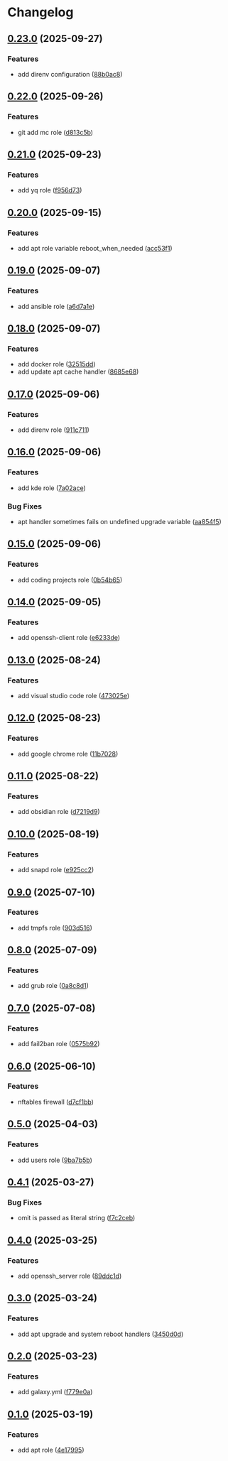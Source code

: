 # Changelog

## [0.23.0](https://github.com/xebis/ansible-collection/compare/v0.22.0...v0.23.0) (2025-09-27)

### Features

* add direnv configuration ([88b0ac8](https://github.com/xebis/ansible-collection/commit/88b0ac8e2bd60a988877fe1344f5201b9606bd0f))

## [0.22.0](https://github.com/xebis/ansible-collection/compare/v0.21.0...v0.22.0) (2025-09-26)

### Features

* git add mc role ([d813c5b](https://github.com/xebis/ansible-collection/commit/d813c5b0b2126582cc0a38381aa07957609b540c))

## [0.21.0](https://github.com/xebis/ansible-collection/compare/v0.20.0...v0.21.0) (2025-09-23)

### Features

* add yq role ([f956d73](https://github.com/xebis/ansible-collection/commit/f956d7386fa87e354e63112df57b975f54fb0364))

## [0.20.0](https://github.com/xebis/ansible-collection/compare/v0.19.0...v0.20.0) (2025-09-15)

### Features

* add apt role variable reboot_when_needed ([acc53f1](https://github.com/xebis/ansible-collection/commit/acc53f19a944518ec02bf9f69126c5091b1fdd62))

## [0.19.0](https://github.com/xebis/ansible-collection/compare/v0.18.0...v0.19.0) (2025-09-07)

### Features

* add ansible role ([a6d7a1e](https://github.com/xebis/ansible-collection/commit/a6d7a1e510dc92e2581fb246393f6bf17735e60f))

## [0.18.0](https://github.com/xebis/ansible-collection/compare/v0.17.0...v0.18.0) (2025-09-07)

### Features

* add docker role ([32515dd](https://github.com/xebis/ansible-collection/commit/32515dd235d99fc8e2db218d4ee74577bb782a1e))
* add update apt cache handler ([8685e68](https://github.com/xebis/ansible-collection/commit/8685e6807d3ceab59b52ced71badb7ea1a959a13))

## [0.17.0](https://github.com/xebis/ansible-collection/compare/v0.16.0...v0.17.0) (2025-09-06)

### Features

* add direnv role ([911c711](https://github.com/xebis/ansible-collection/commit/911c711c53bd388b576b3ce1a72a73b3d6587cc1))

## [0.16.0](https://github.com/xebis/ansible-collection/compare/v0.15.0...v0.16.0) (2025-09-06)

### Features

* add kde role ([7a02ace](https://github.com/xebis/ansible-collection/commit/7a02acea0e2145adf8f8c9a59f7f5d168ca4ae8a))

### Bug Fixes

* apt handler sometimes fails on undefined upgrade variable ([aa854f5](https://github.com/xebis/ansible-collection/commit/aa854f54a29ae489e259bdbe9d0d99904fe33c08))

## [0.15.0](https://github.com/xebis/ansible-collection/compare/v0.14.0...v0.15.0) (2025-09-06)

### Features

* add coding projects role ([0b54b65](https://github.com/xebis/ansible-collection/commit/0b54b655210f43691bc23162020bfee9a678831d))

## [0.14.0](https://github.com/xebis/ansible-collection/compare/v0.13.0...v0.14.0) (2025-09-05)

### Features

* add openssh-client role ([e6233de](https://github.com/xebis/ansible-collection/commit/e6233deeb9d7074a17b3a8b76691c05095611fa3))

## [0.13.0](https://github.com/xebis/ansible-collection/compare/v0.12.0...v0.13.0) (2025-08-24)

### Features

* add visual studio code role ([473025e](https://github.com/xebis/ansible-collection/commit/473025eea65f3d1012bac0dd88acf5ac4e8ff2dd))

## [0.12.0](https://github.com/xebis/ansible-collection/compare/v0.11.0...v0.12.0) (2025-08-23)

### Features

* add google chrome role ([11b7028](https://github.com/xebis/ansible-collection/commit/11b7028af3483e5caaa96a195a9dc063c565a091))

## [0.11.0](https://github.com/xebis/ansible-collection/compare/v0.10.0...v0.11.0) (2025-08-22)

### Features

* add obsidian role ([d7219d9](https://github.com/xebis/ansible-collection/commit/d7219d9272848c43aafa95cb5555c818aea74a62))

## [0.10.0](https://github.com/xebis/ansible-collection/compare/v0.9.0...v0.10.0) (2025-08-19)

### Features

* add snapd role ([e925cc2](https://github.com/xebis/ansible-collection/commit/e925cc2459fd259bb99f09a98b0d167a301b20d8))

## [0.9.0](https://github.com/xebis/ansible-collection/compare/v0.8.0...v0.9.0) (2025-07-10)

### Features

* add tmpfs role ([903d516](https://github.com/xebis/ansible-collection/commit/903d5166d336c49aa9f085737a764a19b3916c60))

## [0.8.0](https://github.com/xebis/ansible-collection/compare/v0.7.0...v0.8.0) (2025-07-09)

### Features

* add grub role ([0a8c8d1](https://github.com/xebis/ansible-collection/commit/0a8c8d1c905f2f0546f9f7127ef305dae66ba9da))

## [0.7.0](https://github.com/xebis/ansible-collection/compare/v0.6.0...v0.7.0) (2025-07-08)

### Features

* add fail2ban role ([0575b92](https://github.com/xebis/ansible-collection/commit/0575b928deb8e176bb1293c3853e3ad70a1779d0))

## [0.6.0](https://github.com/xebis/ansible-collection/compare/v0.5.0...v0.6.0) (2025-06-10)

### Features

* nftables firewall ([d7cf1bb](https://github.com/xebis/ansible-collection/commit/d7cf1bbee542b03a9c23d1f3ee4f4df0120f097e))

## [0.5.0](https://github.com/xebis/ansible-collection/compare/v0.4.1...v0.5.0) (2025-04-03)

### Features

* add users role ([9ba7b5b](https://github.com/xebis/ansible-collection/commit/9ba7b5b46f9116b6b21007b8f08e94e02cbe23d7))

## [0.4.1](https://github.com/xebis/ansible-collection/compare/v0.4.0...v0.4.1) (2025-03-27)

### Bug Fixes

* omit is passed as literal string ([f7c2ceb](https://github.com/xebis/ansible-collection/commit/f7c2ceb700f075708240094079338bbd3547f734))

## [0.4.0](https://github.com/xebis/ansible-collection/compare/v0.3.0...v0.4.0) (2025-03-25)

### Features

* add openssh_server role ([89ddc1d](https://github.com/xebis/ansible-collection/commit/89ddc1d52ad000b74ce85060d9c08356136b4377))

## [0.3.0](https://github.com/xebis/ansible-collection/compare/v0.2.0...v0.3.0) (2025-03-24)

### Features

* add apt upgrade and system reboot handlers ([3450d0d](https://github.com/xebis/ansible-collection/commit/3450d0dfa733724d9448ee056b2d94f599d446b1))

## [0.2.0](https://github.com/xebis/ansible-collection/compare/v0.1.0...v0.2.0) (2025-03-23)

### Features

* add galaxy.yml ([f779e0a](https://github.com/xebis/ansible-collection/commit/f779e0ab61b1251169e76d7783a6698ce30ab282))

## [0.1.0](https://github.com/xebis/ansible-collection/compare/v0.0.0...v0.1.0) (2025-03-19)

### Features

* add apt role ([4e17995](https://github.com/xebis/ansible-collection/commit/4e1799539f214522e8c0320705aaddc1ac2b0280))
